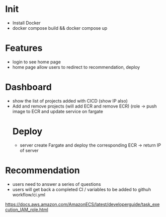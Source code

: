 # Init 

- Install Docker
- docker compose build && docker compose up

# Features
- login to see home page
- home page allow users to redirect to recommendation, deploy 

# Dashboard
- show the list of projects added with CICD (show IP also)
- Add and remove projects (will add ECR and remove ECR) (role -> push image to ECR and update service on fargate
    # Deploy
    - server create Fargate and deploy the corresponding ECR -> return IP of server 

# Recommendation
- users need to answer a series of questions
- users will get back a completed CI / variables to be added to githuh workflow/ci.yml

https://docs.aws.amazon.com/AmazonECS/latest/developerguide/task_execution_IAM_role.html
